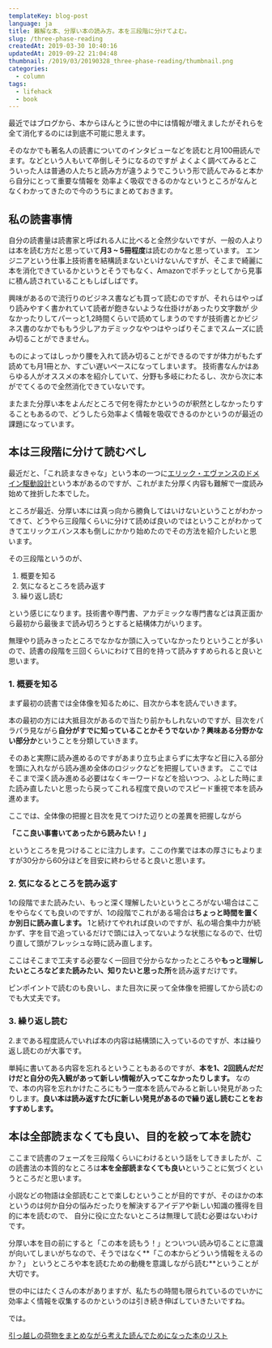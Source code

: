 ```yaml
---
templateKey: blog-post
language: ja
title: 難解な本、分厚い本の読み方。本を三段階に分けてよむ。
slug: /three-phase-reading
createdAt: 2019-03-30 10:40:16
updatedAt: 2019-09-22 21:04:48
thumbnail: /2019/03/20190328_three-phase-reading/thumbnail.png
categories:
  - column
tags:
  - lifehack
  - book
---
```


最近ではブログから、本からほんとうに世の中には情報が増えましたがそれらを全て消化するのには到底不可能に思えます。


そのなかでも著名人の読書についてのインタビューなどを読むと月100冊読んでます。などという人もいて卒倒しそうになるのですが
よくよく調べてみるとこういった人は普通の人たちと読み方が違うようでこういう形で読んでみると本から自分にとって重要な情報を
効率よく吸収できるのかなというところがなんとなくわかってきたので今のうちにまとめておきます。

<div class="adsense"></div>


## 私の読書事情

自分の読書量は読書家と呼ばれる人に比べると全然少ないですが、一般の人よりは本を読む方だと思っていて**月3 ~ 5冊程度**は読むのかなと思っています。
エンジニアという仕事上技術書を結構読まないといけないんですが、そこまで綺麗に本を消化できているかというとそうでもなく、Amazonでポチッとしてから見事に積ん読されていることもしばしばです。

興味があるので流行りのビジネス書なども買って読むのですが、それらはやっぱり読みやすく書かれていて読者が飽きないような仕掛けがあったり文字数が
少なかったりしてパーっと1,2時間くらいで読めてしまうのですが技術書とかビジネス書のなかでももう少しアカデミックなやつはやっぱりそこまでスムーズに読み切ることができません。

ものによってはしっかり腰を入れて読み切ることができるのですが体力がもたず読めても月1冊とか、すごい遅いペースになってしまいます。
技術書なんかはあらゆる人がオススメの本を紹介していて、分野も多岐にわたるし、次から次に本がでてくるので全然消化できていないです。

またまた分厚い本をよんだところで何を得たかというのが釈然としなかったりすることもあるので、どうしたら効率よく情報を吸収できるのかというのが最近の課題になっています。


## 本は三段階に分けて読むべし

最近だと、「これ読まなきゃな」という本の一つに[エリック・エヴァンスのドメイン駆動設計](https://amzn.to/2UcDXui)という本があるのですが、これがまた分厚く内容も難解で一度読み始めて挫折した本でした。

ところが最近、分厚い本には真っ向から勝負してはいけないということがわかってきて、どうやら三段階くらいに分けて読めば良いのではということがわかってきてエリックエバンス本も倒しにかかり始めたのでその方法を紹介したいと思います。

その三段階というのが、

1. 概要を知る
2. 気になるところを読み返す
3. 繰り返し読む

という感じになります。技術書や専門書、アカデミックな専門書などは真正面から最初から最後まで読み切ろうとすると結構体力がいります。

無理やり読みきったところでなかなか頭に入っていなかったりということが多いので、読書の段階を三回くらいにわけて目的を持って読みすすめられると良いと思います。


### 1. 概要を知る

まず最初の読書では全体像を知るために、目次から本を読んでいきます。

本の最初の方には大抵目次があるので当たり前かもしれないのですが、目次をパラパラ見ながら**自分がすでに知っていることかそうでないか？興味ある分野かない部分か**ということを分類していきます。


そのあと実際に読み進めるのですがあまり立ち止まらずに太字など目に入る部分を頭に入れながら読み進め全体のロジックなどを把握していきます。
ここではそこまで深く読み進める必要はなくキーワードなどを拾いつつ、ふとした時にまた読み直したいと思ったら戻ってこれる程度で良いのでスピード重視で本を読み進めます。

ここでは、全体像の把握と目次を見てつけた辺りとの差異を把握しながら

**「ここ良い事書いてあったから読みたい！」**

というところを見つけることに注力します。ここの作業では本の厚さにもよりますが30分から60分ほどを目安に終わらせると良いと思います。


### 2. 気になるところを読み返す

1の段階でまた読みたい、もっと深く理解したいというところがない場合はここをやらなくても良いのですが、1の段階でこれがある場合は**ちょっと時間を置くか別日に読み直します。**
1と続けてやれれば良いのですが、私の場合集中力が続かず、字を目で追っているだけで頭には入ってないような状態になるので、仕切り直して頭がフレッシュな時に読み直します。

ここはそこまで工夫する必要なく一回目で分からなかったところや**もっと理解したいところなどまた読みたい、知りたいと思った所**を読み返すだけです。

ピンポイントで読むのも良いし、また目次に戻って全体像を把握してから読むのでも大丈夫です。


### 3. 繰り返し読む


2.まである程度読んでいれば本の内容は結構頭に入っているのですが、本は繰り返し読むのが大事です。


単純に書いてある内容を忘れるということもあるのですが、**本を1、2回読んだだけだと自分の先入観があって新しい情報が入ってこなかったりします。**
なので、本の内容を忘れかけたころにもう一度本を読んでみると新しい発見があったりします。**良い本は読み返すたびに新しい発見があるので繰り返し読むことをおすすめします。**


## 本は全部読まなくても良い、目的を絞って本を読む

ここまで読書のフェーズを三段階くらいにわけるという話をしてきましたが、この読書法の本質的なところは**本を全部読まなくても良い**ということに気づくというところだと思います。

小説などの物語は全部読むことで楽しむということが目的ですが、そのほかの本というのは何か自分の悩みだったりを解決するアイデアや新しい知識の獲得を目的に本を読むので、
自分に役に立たないところは無理して読む必要はないわけです。

分厚い本を目の前にすると「この本を読もう！」とついつい読み切ることに意識が向いてしまいがちなので、そうではなく**「この本からどういう情報をえるのか？」
というところや本を読むための動機を意識しながら読む**ということが大切です。

世の中にはたくさんの本がありますが、私たちの時間も限られているのでいかに効率よく情報を収集するのかというのは引き続き伸ばしていきたいですね。

では。

<div class="related-post">
  <a href="/2019/09/22/summary-of-useful-books">引っ越しの荷物をまとめながら考えた読んでためになった本のリスト</a>
</div>
